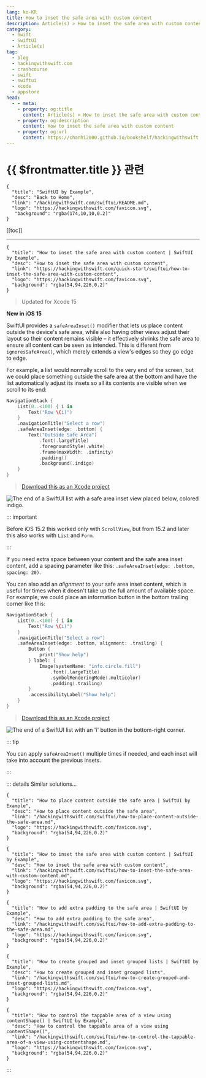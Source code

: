 ```yaml
---
lang: ko-KR
title: How to inset the safe area with custom content
description: Article(s) > How to inset the safe area with custom content
category:
  - Swift
  - SwiftUI
  - Article(s)
tag: 
  - blog
  - hackingwithswift.com
  - crashcourse
  - swift
  - swiftui
  - xcode
  - appstore
head:
  - - meta:
    - property: og:title
      content: Article(s) > How to inset the safe area with custom content
    - property: og:description
      content: How to inset the safe area with custom content
    - property: og:url
      content: https://chanhi2000.github.io/bookshelf/hackingwithswift.com/swiftui/how-to-inset-the-safe-area-with-custom-content.html
---
```


# {{ $frontmatter.title }} 관련

```component VPCard
{
  "title": "SwiftUI by Example",
  "desc": "Back to Home",
  "link": "/hackingwithswift.com/swiftui/README.md",
  "logo": "https://hackingwithswift.com/favicon.svg",
   "background": "rgba(174,10,10,0.2)"
}
```

[[toc]]

---

```component VPCard
{
  "title": "How to inset the safe area with custom content | SwiftUI by Example",
  "desc": "How to inset the safe area with custom content",
  "link": "https://hackingwithswift.com/quick-start/swiftui/how-to-inset-the-safe-area-with-custom-content",
  "logo": "https://hackingwithswift.com/favicon.svg",
  "background": "rgba(54,94,226,0.2)"
}
```

> Updated for Xcode 15

**New in iOS 15**

SwiftUI provides a `safeAreaInset()` modifier that lets us place content outside the device's safe area, while also having other views adjust their layout so their content remains visible – it effectively shrinks the safe area to ensure all content can be seen as intended. This is different from `ignoresSafeArea()`, which merely extends a view's edges so they go edge to edge.

For example, a list would normally scroll to the very end of the screen, but we could place something outside the safe area at the bottom and have the list automatically adjust its insets so all its contents are visible when we scroll to its end:

```swift
NavigationStack {
    List(0..<100) { i in
        Text("Row \(i)")
    }
    .navigationTitle("Select a row")
    .safeAreaInset(edge: .bottom) {
        Text("Outside Safe Area")
            .font(.largeTitle)
            .foregroundStyle(.white)
            .frame(maxWidth: .infinity)
            .padding()
            .background(.indigo)
    }
}
```

> [<FontIcon icon="fas fa-file-zipper"/>Download this as an Xcode project](https://hackingwithswift.com/files/projects/swiftui/how-to-inset-the-safe-area-with-custom-content-1.zip)

![The end of a SwiftUI list with a safe area inset view placed below, colored indigo.](https://hackingwithswift.com/img/books/quick-start/swiftui/how-to-inset-the-safe-area-with-custom-content-1~dark.png)

::: important

Before iOS 15.2 this worked only with `ScrollView`, but from 15.2 and later this also works with `List` and `Form`.

:::

If you need extra space between your content and the safe area inset content, add a spacing parameter like this: `.safeAreaInset(edge: .bottom, spacing: 20)`.

You can also add an *alignment* to your safe area inset content, which is useful for times when it doesn't take up the full amount of available space. For example, we could place an information button in the bottom trailing corner like this:

```swift
NavigationStack {
    List(0..<100) { i in
        Text("Row \(i)")
    }
    .navigationTitle("Select a row")
    .safeAreaInset(edge: .bottom, alignment: .trailing) {
        Button {
            print("Show help")
        } label: {
            Image(systemName: "info.circle.fill")
                .font(.largeTitle)
                .symbolRenderingMode(.multicolor)
                .padding(.trailing)
        }
        .accessibilityLabel("Show help")
    }
}
```

> [<FontIcon icon="fas fa-file-zipper"/>Download this as an Xcode project](https://hackingwithswift.com/files/projects/swiftui/how-to-inset-the-safe-area-with-custom-content-2.zip)

![The end of a SwiftUI list with an 'i' button in the bottom-right corner.](https://hackingwithswift.com/img/books/quick-start/swiftui/how-to-inset-the-safe-area-with-custom-content-2~dark.png)

::: tip

You can apply `safeAreaInset()` multiple times if needed, and each inset will take into account the previous insets.

:::

::: details Similar solutions…

```component VPCard
{
  "title": "How to place content outside the safe area | SwiftUI by Example",
  "desc": "How to place content outside the safe area",
  "link": "/hackingwithswift.com/swiftui/how-to-place-content-outside-the-safe-area.md",
  "logo": "https://hackingwithswift.com/favicon.svg",
  "background": "rgba(54,94,226,0.2)"
}
```

```component VPCard
{
  "title": "How to inset the safe area with custom content | SwiftUI by Example",
  "desc": "How to inset the safe area with custom content",
  "link": "/hackingwithswift.com/swiftui/how-to-inset-the-safe-area-with-custom-content.md",
  "logo": "https://hackingwithswift.com/favicon.svg",
  "background": "rgba(54,94,226,0.2)"
}
```

```component VPCard
{
  "title": "How to add extra padding to the safe area | SwiftUI by Example",
  "desc": "How to add extra padding to the safe area",
  "link": "/hackingwithswift.com/swiftui/how-to-add-extra-padding-to-the-safe-area.md",
  "logo": "https://hackingwithswift.com/favicon.svg",
  "background": "rgba(54,94,226,0.2)"
}
```

```component VPCard
{
  "title": "How to create grouped and inset grouped lists | SwiftUI by Example",
  "desc": "How to create grouped and inset grouped lists",
  "link": "/hackingwithswift.com/swiftui/how-to-create-grouped-and-inset-grouped-lists.md",
  "logo": "https://hackingwithswift.com/favicon.svg",
  "background": "rgba(54,94,226,0.2)"
}
```

```component VPCard
{
  "title": "How to control the tappable area of a view using contentShape() | SwiftUI by Example",
  "desc": "How to control the tappable area of a view using contentShape()",
  "link": "/hackingwithswift.com/swiftui/how-to-control-the-tappable-area-of-a-view-using-contentshape.md",
  "logo": "https://hackingwithswift.com/favicon.svg",
  "background": "rgba(54,94,226,0.2)"
}
```

:::

